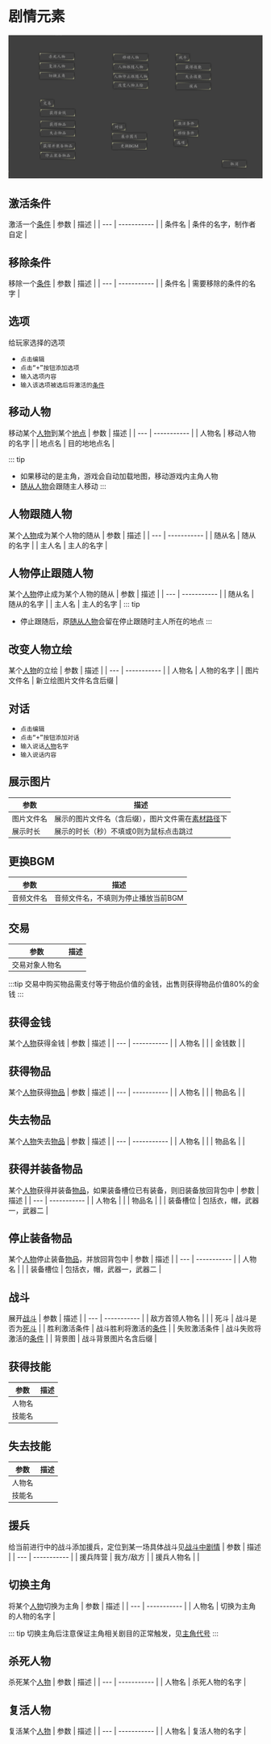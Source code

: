 # 剧情元素
![剧情元素](../../assets/act-element.jpg)

## 激活条件
激活一个[条件](./act.html#条件)
| 参数 | 描述 |
| --- | ----------- |
| 条件名 | 条件的名字，制作者自定 |

## 移除条件
移除一个[条件](./act.html#条件)
| 参数 | 描述 |
| --- | ----------- |
| 条件名 | 需要移除的条件的名字 |

## 选项
给玩家选择的选项
- `点击编辑`
- `点击“+”按钮添加选项`
- `输入选项内容`
- <code>输入该选项被选后将激活的[条件](./act.html#条件)</code>

## 移动人物
移动某个[人物](./character.html)到某个[地点](./map.html#地点)
| 参数 | 描述 |
| --- | ----------- |
| 人物名 | 移动人物的名字 |
| 地点名 | 目的地地点名 |

::: tip
- 如果移动的是主角，游戏会自动加载地图，移动游戏内主角人物
- [随从人物](./character.html#随从人物)会跟随主人移动
:::

## 人物跟随人物
某个[人物](./character.html)成为某个人物的随从
| 参数 | 描述 |
| --- | ----------- |
| 随从名 | 随从的名字 |
| 主人名 | 主人的名字 |

## 人物停止跟随人物
某个[人物](./character.html)停止成为某个人物的随从
| 参数 | 描述 |
| --- | ----------- |
| 随从名 | 随从的名字 |
| 主人名 | 主人的名字 |
::: tip
- 停止跟随后，原[随从人物](./character.html#随从人物)会留在停止跟随时主人所在的地点
:::

## 改变人物立绘
某个[人物](./character.html)的立绘
| 参数 | 描述 |
| --- | ----------- |
| 人物名 | 人物的名字 |
| 图片文件名 | 新立绘图片文件名含后缀 |

## 对话
- `点击编辑`
- `点击“+”按钮添加对话`
- <code>输入说话[人物](./character.html)名字</code>
- `输入说话内容`

## 展示图片
| 参数 | 描述 |
| --- | ----------- |
| 图片文件名 | 展示的图片文件名（含后缀），图片文件需在[素材路径](./storyboard.html#素材路径)下 |
| 展示时长 | 展示的时长（秒）不填或0则为鼠标点击跳过 |

## 更换BGM
| 参数 | 描述 |
| --- | ----------- |
| 音频文件名 | 音频文件名，不填则为停止播放当前BGM |

## 交易
| 参数 | 描述 |
| --- | ----------- |
| 交易对象人物名 |  |
:::tip
交易中购买物品需支付等于物品价值的金钱，出售则获得物品价值80%的金钱
:::

## 获得金钱
某个[人物](./character.html)获得金钱
| 参数 | 描述 |
| --- | ----------- |
| 人物名 |  |
| 金钱数 |  |

## 获得物品
某个[人物](./character.html)获得[物品](./item.html)
| 参数 | 描述 |
| --- | ----------- |
| 人物名 |  |
| 物品名 |  |

## 失去物品
某个[人物](./character.html)失去[物品](./item.html)
| 参数 | 描述 |
| --- | ----------- |
| 人物名 |  |
| 物品名 |  |

## 获得并装备物品
某个[人物](./character.html)获得并装备[物品](./item.html)，如果装备槽位已有装备，则旧装备放回背包中
| 参数 | 描述 |
| --- | ----------- |
| 人物名 |  |
| 物品名 |  |
| 装备槽位 | 包括衣，帽，武器一，武器二 |

## 停止装备物品
某个[人物](./character.html)停止装备[物品](./item.html)，并放回背包中
| 参数 | 描述 |
| --- | ----------- |
| 人物名 |  |
| 装备槽位 | 包括衣，帽，武器一，武器二 |

## 战斗
展开[战斗](./combat.html)
| 参数 | 描述 |
| --- | ----------- |
| 敌方首领人物名 |  |
| 死斗 | 战斗是否为[死斗](./combat.html#死斗) |
| 胜利激活条件 | 战斗胜利将激活的[条件](./act.html#条件) |
| 失败激活条件 | 战斗失败将激活的[条件](./act.html#条件) |
| 背景图 | 战斗背景图片名含后缀 |

## 获得技能
| 参数 | 描述 |
| --- | ----------- |
| 人物名 |  |
| 技能名 |  |

## 失去技能
| 参数 | 描述 |
| --- | ----------- |
| 人物名 |  |
| 技能名 |  |

## 援兵
给当前进行中的战斗添加援兵，定位到某一场具体战斗见[战斗中剧情](./act.html#战斗中剧情)
| 参数 | 描述 |
| --- | ----------- |
| 援兵阵营 | 我方/敌方  |
| 援兵人物名 |  |

## 切换主角
将某个[人物](./character.html)切换为主角
| 参数 | 描述 |
| --- | ----------- |
| 人物名 | 切换为主角的人物的名字 |

::: tip
切换主角后注意保证主角相关剧目的正常触发，见[主角代号](./character.html#主角代号) 
:::

## 杀死人物
杀死某个[人物](./character.html)
| 参数 | 描述 |
| --- | ----------- |
| 人物名 | 杀死人物的名字 |

## 复活人物
复活某个[人物](./character.html)
| 参数 | 描述 |
| --- | ----------- |
| 人物名 | 复活人物的名字 |